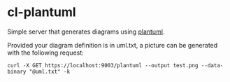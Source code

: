 # cl-plantuml

Simple server that generates diagrams using [plantuml](http://plantuml.com).

Provided your diagram definition is in uml.txt, a picture can be generated with the following request:

`curl -X GET https://localhost:9003/plantuml --output test.png --data-binary "@uml.txt" -k
`
